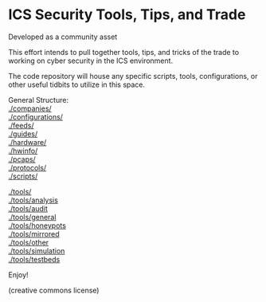 # ICS Security Tools, Tips, and Trade

Developed as a community asset

This effort intends to pull together tools, tips, and tricks of the trade to working on cyber security in the ICS environment.

The code repository will house any specific scripts, tools, configurations, or other useful tidbits to utilize in this space.

General Structure:  
[./companies/](companies)  
[./configurations/](configurations)  
[./feeds/](feeds)  
[./guides/](guides)  
[./hardware/](hardware)  
[./hwinfo/](hwinfo)  
[./pcaps/](pcaps)  
[./protocols/](protocols)  
[./scripts/](scripts)

[./tools/](tools)  
 [./tools/analysis](tools/analysis)  
 [./tools/audit](tools/audit)  
 [./tools/general](tools/general)  
 [./tools/honeypots](tools/honeypots)  
 [./tools/mirrored](tools/mirrored)  
 [./tools/other](tools/other)  
 [./tools/simulation](tools/simulation)  
 [./tools/testbeds](tools/testbeds)

Enjoy!

(creative commons license)
